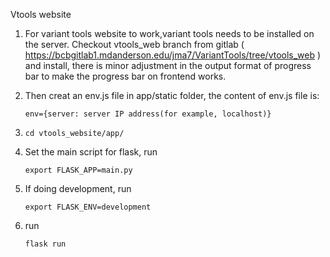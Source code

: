 Vtools website
1. For variant tools website to work,variant tools needs to be installed on the server. Checkout vtools_web branch from gitlab 
   ( https://bcbgitlab1.mdanderson.edu/jma7/VariantTools/tree/vtools_web ) and install, there is minor adjustment in the output format of progress bar 
   to make the progress bar on frontend works.
   
2. Then creat an env.js file in app/static folder, the content of env.js file is:
   ```
   env={server: server IP address(for example, localhost)}
   ```
3.	```
	cd vtools_website/app/
	```
4. Set the main script for flask, run
	```
	export FLASK_APP=main.py
	```

5. If doing development, run
	```
	export FLASK_ENV=development
	```
6. run
	```
	flask run
	```
